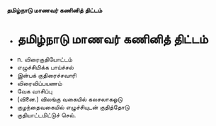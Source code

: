 **தமிழ்நாடு மாணவர் கணினித் திட்டம்**
- # தமிழ்நாடு மாணவர் கணினித் திட்டம்
- n. விரைகுதியோட்டம்
- எழுச்சிமிக்க பாய்ச்சல்
- இன்பக் குதிரைச்சவாரி
- விரைவிப்பயணம்
- வேக வாசிப்பு
- (வினை.) விலங்கு வகையில் கலசலாகஓடு
- குழந்தைவகையில் எழுச்சியுடன் குதித்தோடு
- குதியாட்டமிட்டுச் செல்.

